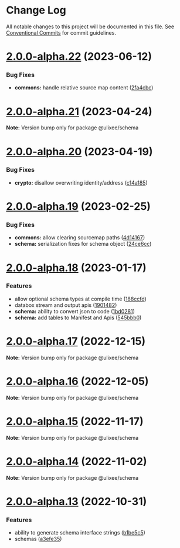 # Change Log

All notable changes to this project will be documented in this file.
See [Conventional Commits](https://conventionalcommits.org) for commit guidelines.

# [2.0.0-alpha.22](https://github.com/ulixee/shared/compare/v2.0.0-alpha.21...v2.0.0-alpha.22) (2023-06-12)


### Bug Fixes

* **commons:** handle relative source map content ([2fa4cbc](https://github.com/ulixee/shared/commit/2fa4cbc6304c7547f98d0d64c68d62c827ddc921))





# [2.0.0-alpha.21](https://github.com/ulixee/shared/compare/v2.0.0-alpha.20...v2.0.0-alpha.21) (2023-04-24)

**Note:** Version bump only for package @ulixee/schema





# [2.0.0-alpha.20](https://github.com/ulixee/shared/compare/v2.0.0-alpha.19...v2.0.0-alpha.20) (2023-04-19)


### Bug Fixes

* **crypto:** disallow overwriting identity/address ([c14a185](https://github.com/ulixee/shared/commit/c14a1857c80ca800198d231236d5fcb6223026c9))





# [2.0.0-alpha.19](https://github.com/ulixee/shared/compare/v2.0.0-alpha.18...v2.0.0-alpha.19) (2023-02-25)


### Bug Fixes

* **commons:** allow clearing sourcemap paths ([4d14167](https://github.com/ulixee/shared/commit/4d141673bd34e22d556539e6eb7bf8e63d9c9c3e))
* **schema:** serialization fixes for schema object ([24ce6cc](https://github.com/ulixee/shared/commit/24ce6cc5605aaff5b1b306755f34e431c8f70cf3))





# [2.0.0-alpha.18](https://github.com/ulixee/shared/compare/v2.0.0-alpha.17...v2.0.0-alpha.18) (2023-01-17)


### Features

* allow optional schema types at compile time ([188ccfd](https://github.com/ulixee/shared/commit/188ccfdca5aeb7f391a4063d8e9af805ae82bc60))
* databox stream and output apis ([1901482](https://github.com/ulixee/shared/commit/1901482b58d8e8d82497841d7a781efa5ee520cb))
* **schema:** ability to convert json to code ([1bd0281](https://github.com/ulixee/shared/commit/1bd028171be4751e342e500e44fee0db9306e435))
* **schema:** add tables to Manifest and Apis ([545bbb0](https://github.com/ulixee/shared/commit/545bbb0412058f3271e4d5796344e270457f4af0))





# [2.0.0-alpha.17](https://github.com/ulixee/shared/compare/v2.0.0-alpha.16...v2.0.0-alpha.17) (2022-12-15)

**Note:** Version bump only for package @ulixee/schema





# [2.0.0-alpha.16](https://github.com/ulixee/shared/compare/v2.0.0-alpha.15...v2.0.0-alpha.16) (2022-12-05)

**Note:** Version bump only for package @ulixee/schema





# [2.0.0-alpha.15](https://github.com/ulixee/shared/compare/v2.0.0-alpha.14...v2.0.0-alpha.15) (2022-11-17)

**Note:** Version bump only for package @ulixee/schema





# [2.0.0-alpha.14](https://github.com/ulixee/shared/compare/v2.0.0-alpha.13...v2.0.0-alpha.14) (2022-11-02)

**Note:** Version bump only for package @ulixee/schema





# [2.0.0-alpha.13](https://github.com/ulixee/shared/compare/v2.0.0-alpha.12...v2.0.0-alpha.13) (2022-10-31)


### Features

* ability to generate schema interface strings ([b1be5c5](https://github.com/ulixee/shared/commit/b1be5c585c19a2d8c101812d8ae5d7b08be9dc0e))
* schemas ([a3efe35](https://github.com/ulixee/shared/commit/a3efe35cc18319557434bef4239eff52978cb4a1))
